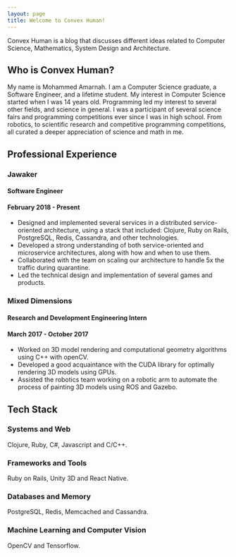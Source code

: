 ```yaml
---
layout: page
title: Welcome to Convex Human!
---
```


Convex Human is a blog that discusses different ideas related to Computer Science, Mathematics, System Design and Architecture.

## Who is Convex Human?
My name is Mohammed Amarnah. I am a Computer Science graduate, a Software Engineer, and a lifetime student. My interest in Computer Science started when I was 14 years old. Programming led my interest to several other fields, and science in general. I was a participant of several science fairs and programming competitions ever since I was in high school. From robotics, to scientific research and competitive programming competitions, all curated a deeper appreciation of science and math in me.

## Professional Experience
### Jawaker
#### Software Engineer
#### February 2018 - Present
* Designed and implemented several services in a distributed service-oriented architecture, using a stack that included: Clojure, Ruby on Rails, PostgreSQL, Redis, Cassandra, and other technologies.
* Developed a strong understanding of both service-oriented and microservice architectures, along with how and when to use them.
* Collaborated with the team on scaling our architecture to handle 5x the traffic during quarantine.
* Led the technical design and implementation of several games and products.

### Mixed Dimensions
#### Research and Development Engineering Intern
#### March 2017 - October 2017
* Worked on 3D model rendering and computational geometry algorithms using C++ with openCV.
* Developed a good acquaintance with the CUDA library for optimally rendering 3D models using GPUs.
* Assisted the robotics team working on a robotic arm to automate the process of painting 3D models using ROS and Gazebo.

## Tech Stack
### Systems and Web
Clojure, Ruby, C#, Javascript and C/C++.

### Frameworks and Tools
Ruby on Rails, Unity 3D and React Native.

### Databases and Memory
PostgreSQL, Redis, Memcached and Cassandra.

### Machine Learning and Computer Vision
OpenCV and Tensorflow.

